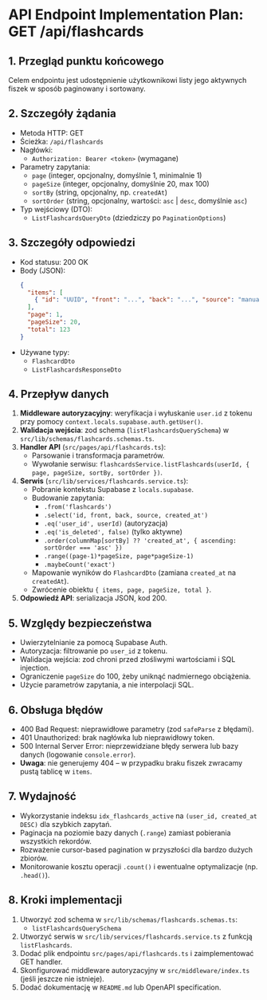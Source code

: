 # API Endpoint Implementation Plan: GET /api/flashcards

## 1. Przegląd punktu końcowego

Celem endpointu jest udostępnienie użytkownikowi listy jego aktywnych fiszek w sposób paginowany i sortowany.

## 2. Szczegóły żądania

- Metoda HTTP: GET
- Ścieżka: `/api/flashcards`
- Nagłówki:
  - `Authorization: Bearer <token>` (wymagane)
- Parametry zapytania:
  - `page` (integer, opcjonalny, domyślnie 1, minimalnie 1)
  - `pageSize` (integer, opcjonalny, domyślnie 20, max 100)
  - `sortBy` (string, opcjonalny, np. `createdAt`)
  - `sortOrder` (string, opcjonalny, wartości: `asc` | `desc`, domyślnie `asc`)
- Typ wejściowy (DTO):
  - `ListFlashcardsQueryDto` (dziedziczy po `PaginationOptions`)

## 3. Szczegóły odpowiedzi

- Kod statusu: 200 OK
- Body (JSON):
  ```json
  {
    "items": [
      { "id": "UUID", "front": "...", "back": "...", "source": "manual|ai-full|ai-edited", "createdAt": "timestamp" }
    ],
    "page": 1,
    "pageSize": 20,
    "total": 123
  }
  ```
- Używane typy:
  - `FlashcardDto`
  - `ListFlashcardsResponseDto`

## 4. Przepływ danych

1. **Middleware autoryzacyjny**: weryfikacja i wyłuskanie `user.id` z tokenu przy pomocy `context.locals.supabase.auth.getUser()`.
2. **Walidacja wejścia**: zod schema (`listFlashcardsQuerySchema`) w `src/lib/schemas/flashcards.schemas.ts`.
3. **Handler API** (`src/pages/api/flashcards.ts`):
   - Parsowanie i transformacja parametrów.
   - Wywołanie serwisu: `flashcardsService.listFlashcards(userId, { page, pageSize, sortBy, sortOrder })`.
4. **Serwis** (`src/lib/services/flashcards.service.ts`):
   - Pobranie kontekstu Supabase z `locals.supabase`.
   - Budowanie zapytania:
     - `.from('flashcards')`
     - `.select('id, front, back, source, created_at')`
     - `.eq('user_id', userId)` (autoryzacja)
     - `.eq('is_deleted', false)` (tylko aktywne)
     - `.order(columnMap[sortBy] ?? 'created_at', { ascending: sortOrder === 'asc' })`
     - `.range((page-1)*pageSize, page*pageSize-1)`
     - `.maybeCount('exact')`
   - Mapowanie wyników do `FlashcardDto` (zamiana `created_at` na `createdAt`).
   - Zwrócenie obiektu `{ items, page, pageSize, total }`.
5. **Odpowiedź API**: serializacja JSON, kod 200.

## 5. Względy bezpieczeństwa

- Uwierzytelnianie za pomocą Supabase Auth.
- Autoryzacja: filtrowanie po `user_id` z tokenu.
- Walidacja wejścia: zod chroni przed złośliwymi wartościami i SQL injection.
- Ograniczenie `pageSize` do 100, żeby uniknąć nadmiernego obciążenia.
- Użycie parametrów zapytania, a nie interpolacji SQL.

## 6. Obsługa błędów

- 400 Bad Request: nieprawidłowe parametry (zod `safeParse` z błędami).
- 401 Unauthorized: brak nagłówka lub nieprawidłowy token.
- 500 Internal Server Error: nieprzewidziane błędy serwera lub bazy danych (logowanie `console.error`).
- **Uwaga**: nie generujemy 404 – w przypadku braku fiszek zwracamy pustą tablicę w `items`.

## 7. Wydajność

- Wykorzystanie indeksu `idx_flashcards_active` na `(user_id, created_at DESC)` dla szybkich zapytań.
- Paginacja na poziomie bazy danych (`.range`) zamiast pobierania wszystkich rekordów.
- Rozważenie cursor-based pagination w przyszłości dla bardzo dużych zbiorów.
- Monitorowanie kosztu operacji `.count()` i ewentualne optymalizacje (np. `.head()`).

## 8. Kroki implementacji

1. Utworzyć zod schema w `src/lib/schemas/flashcards.schemas.ts`:
   - `listFlashcardsQuerySchema`
2. Utworzyć serwis w `src/lib/services/flashcards.service.ts` z funkcją `listFlashcards`.
3. Dodać plik endpointu `src/pages/api/flashcards.ts` i zaimplementować GET handler.
4. Skonfigurować middleware autoryzacyjny w `src/middleware/index.ts` (jeśli jeszcze nie istnieje).
5. Dodać dokumentację w `README.md` lub OpenAPI specification.
